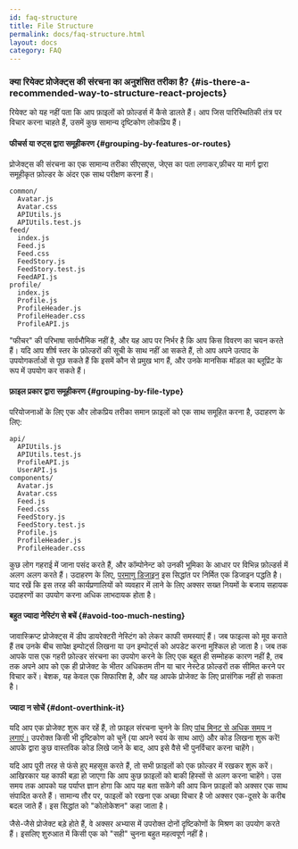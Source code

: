 ```yaml
---
id: faq-structure
title: File Structure
permalink: docs/faq-structure.html
layout: docs
category: FAQ
---
```


### क्या रियेक्ट प्रोजेक्ट्स की संरचना का अनुशंसित तरीका है? {#is-there-a-recommended-way-to-structure-react-projects}

रियेक्ट को यह नहीं पता कि आप फ़ाइलों को फ़ोल्डर्स में कैसे डालते हैं। आप जिस पारिस्थितिकी तंत्र पर विचार करना चाहते हैं, उसमें कुछ सामान्य दृष्टिकोण लोकप्रिय हैं।

#### फीचर्स या रुट्स द्वारा समूहीकरण {#grouping-by-features-or-routes}

प्रोजेक्ट्स की संरचना का एक सामान्य तरीका सीएसएस, जेएस का पता लगाकर,फ़ीचर या मार्ग द्वारा समूहीकृत फ़ोल्डर के अंदर एक साथ परीक्षण करना हैं।

```
common/
  Avatar.js
  Avatar.css
  APIUtils.js
  APIUtils.test.js
feed/
  index.js
  Feed.js
  Feed.css
  FeedStory.js
  FeedStory.test.js
  FeedAPI.js
profile/
  index.js
  Profile.js
  ProfileHeader.js
  ProfileHeader.css
  ProfileAPI.js
```

"फीचर" की परिभाषा सार्वभौमिक नहीं है, और यह आप पर निर्भर है कि आप किस विवरण का चयन करते हैं। यदि आप शीर्ष स्तर के फ़ोल्डरों की सूची के साथ नहीं आ सकते हैं, तो आप अपने उत्पाद के उपयोगकर्ताओं से पूछ सकते हैं कि इसमें कौन से प्रमुख भाग हैं, और उनके मानसिक मॉडल का ब्लूप्रिंट के रूप में उपयोग कर सकते हैं।

#### फ़ाइल प्रकार द्वारा समूहीकरण {#grouping-by-file-type}

परियोजनाओं के लिए एक और लोकप्रिय तरीका समान फ़ाइलों को एक साथ समूहित करना है, उदाहरण के लिए:

```
api/
  APIUtils.js
  APIUtils.test.js
  ProfileAPI.js
  UserAPI.js
components/
  Avatar.js
  Avatar.css
  Feed.js
  Feed.css
  FeedStory.js
  FeedStory.test.js
  Profile.js
  ProfileHeader.js
  ProfileHeader.css
```

कुछ लोग गहराई में जाना पसंद करते हैं, और कॉम्पोनेन्ट को उनकी भूमिका के आधार पर विभिन्न फ़ोल्डर्स में अलग अलग करते हैं। उदाहरण के लिए, [परमाणु डिजाइन](http://bradfrost.com/blog/post/atomic-web-design/) इस सिद्धांत पर निर्मित एक डिजाइन पद्धति है। याद रखें कि इस तरह की कार्यप्रणालियों को व्यवहार में लाने के लिए अक्सर सख्त नियमों के बजाय सहायक उदाहरणों का उपयोग करना अधिक लाभदायक होता है।

#### बहुत ज्यादा नेस्टिंग से बचें {#avoid-too-much-nesting}

जावास्क्रिप्ट प्रोजेक्ट्स में डीप डायरेक्टरी नेस्टिंग को लेकर काफी समस्याएं हैं। जब फाइल्स को मूव कराते हैं तब उनके बीच सापेक्ष इम्पोर्ट्स लिखना या उन इम्पोर्ट्स को अपडेट करना मुश्किल हो जाता है। जब तक आपके पास एक गहरी फ़ोल्डर संरचना का उपयोग करने के लिए एक बहुत ही सम्मोहक कारण नहीं है, तब तक अपने आप को एक ही प्रोजेक्ट के भीतर अधिकतम तीन या चार नेस्टेड फ़ोल्डरों तक सीमित करने पर विचार करें। बेशक, यह केवल एक सिफारिश है, और यह आपके प्रोजेक्ट के लिए प्रासंगिक नहीं हो सकता है।

#### ज्यादा न सोचें {#dont-overthink-it}

यदि आप एक प्रोजेक्ट शुरू कर रहें हैं, तो फ़ाइल संरचना चुनने के लिए [पांच मिनट से अधिक समय न लगाएं।](https://en.wikipedia.org/wiki/Analysis_paralysis) 
उपरोक्त किसी भी दृष्टिकोण को चुनें (या अपने स्वयं के साथ आएं) और कोड लिखना शुरू करें! आपके द्वारा कुछ वास्तविक कोड लिखे जाने के बाद, आप इसे वैसे भी पुनर्विचार करना चाहेंगे।

यदि आप पूरी तरह से फंसे हुए महसूस करते हैं, तो सभी फ़ाइलों को एक फ़ोल्डर में रखकर शुरू करें। आखिरकार यह काफी बड़ा हो जाएगा कि आप कुछ फ़ाइलों को बाकी हिस्सों से अलग करना चाहेंगे। उस समय तक आपको यह पर्याप्त ज्ञान होगा कि आप यह बता सकेंगे की आप किन फ़ाइलों को अक्सर एक साथ संपादित करते हैं। सामान्य तौर पर, फाइलों को रखना एक अच्छा विचार है जो अक्सर एक-दूसरे के करीब बदल जाते हैं। इस सिद्धांत को "कोलोकेशन" कहा जाता है।

जैसे-जैसे प्रोजेक्ट बड़े होते हैं, वे अक्सर अभ्यास में उपरोक्त दोनों दृष्टिकोणों के मिश्रण का उपयोग करते हैं। इसलिए शुरुआत में किसी एक को "सही" चुनना बहुत महत्वपूर्ण नहीं है।
